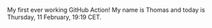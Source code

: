 My first ever working GitHub Action!
My name is Thomas and today is Thursday, 11 February, 19:19 CET. 
